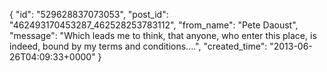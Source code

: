  {
   "id": "529628837073053",
   "post_id": "462493170453287_462528253783112",
   "from_name": "Pete Daoust",
   "message": "Which leads me to think, that anyone, who enter this place, is indeed, bound by my terms and conditions....",
   "created_time": "2013-06-26T04:09:33+0000"
 }
